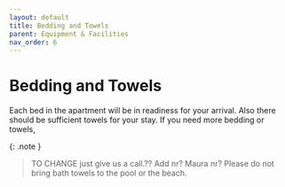 ```yaml
---
layout: default
title: Bedding and Towels
parent: Equipment & Facilities
nav_order: 6
---
```


# Bedding and Towels

Each bed in the apartment will be in readiness for your arrival. Also there should be sufficient towels for your stay. If you need more bedding or towels,


{: .note }
> TO CHANGE just give us a call.?? Add nr? Maura nr?
Please do not bring bath towels to the pool or the beach.
